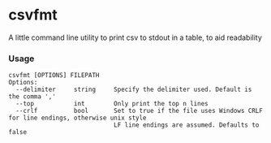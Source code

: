 # csvfmt

A little command line utility to print csv to stdout in a table, to aid readability

### Usage
```
csvfmt [OPTIONS] FILEPATH
Options:
  --delimiter     string     Specify the delimiter used. Default is the comma ','
  --top           int        Only print the top n lines
  --crlf          bool       Set to true if the file uses Windows CRLF for line endings, otherwise unix style 
                             LF line endings are assumed. Defaults to false
```
